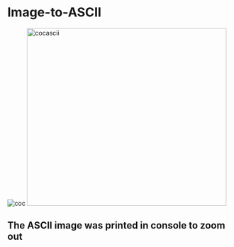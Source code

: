 ﻿# Image-to-ASCII
![coc](https://github.com/user-attachments/assets/3a636f82-f096-482a-b77a-fdca6dd4b17e)
<img height ="400" width="450" alt="cocascii" src="https://github.com/user-attachments/assets/01d6c0bc-1625-40a5-bcdd-848d829201ba">

## The ASCII image was printed in console to zoom out
